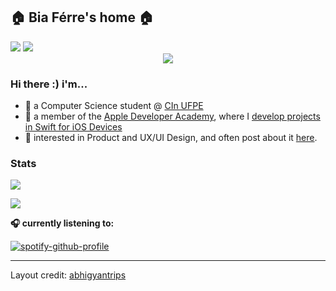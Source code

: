 <h2 align="left">
  <b>🏠 Bia Férre's home 🏠</b>
</h2>

<div> 
  <a href = "mailto:bof@cin.ufpe.br"><img src="https://img.shields.io/badge/-Gmail-%23333?style=for-the-badge&logo=gmail&logoColor=red" target="_blank"></a>
  <a href="https://www.linkedin.com/in/beatriz-df%C3%A9rre/" target="_blank"><img src="https://img.shields.io/badge/-LinkedIn-%230077B5?style=for-the-badge&logo=linkedin&logoColor=white" target="_blank"></a> 
</div>

<div align="center">
  <img src="https://i.pinimg.com/564x/55/d7/2f/55d72f3cc21f4a5e1ccca6a0a2cef8ce.jpg">
</div>

### Hi there :) i'm...

- 🔖 a Computer Science student @ <a href="https://portal.cin.ufpe.br">CIn UFPE</a>
- 🍏 a member of the <a href="https://www.developeracademy.cin.ufpe.br">Apple Developer Academy</a>, where I <a href="https://github.com/stars/biaferre/lists/my-apps-for-ada">develop projects in Swift for iOS Devices</a>
- 🍵 interested in Product and UX/UI Design, and often post about it <a href= "https://www.instagram.com/okbibia/">here</a>. 









### Stats 

<div>
  <p>
<img src= "https://github-readme-stats.vercel.app/api?username=biaferre&theme=solarized-light&layout=compac&show_icons=true"/>
</p>
<p>
  <img src= "https://github-readme-stats.vercel.app/api/top-langs/?username=biaferre&theme=solarized-light&show_icons=true"/>
</p>  
</div>

<b>🎧 currently listening to:</b>
<p align="center">  
  
[![spotify-github-profile](https://spotify-github-profile.vercel.app/api/view?uid=bez.ferre&cover_image=true&theme=novatorem&show_offline=false&background_color=fffbb9&interchange=false&bar_color=53b14f&bar_color_cover=false)](https://github.com/kittinan/spotify-github-profile)
</p>



------

Layout credit: [abhigyantrips](https://github.com/abhigyantrips)
